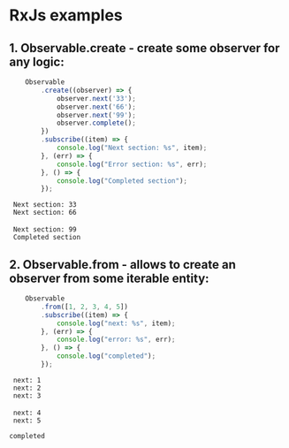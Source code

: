 # RxJs examples

## 1. Observable.create - create some observer for any logic:

```javascript
    Observable
        .create((observer) => {
            observer.next('33');
            observer.next('66');
            observer.next('99');
            observer.complete();
        })
        .subscribe((item) => {
            console.log("Next section: %s", item);
        }, (err) => {
            console.log("Error section: %s", err);
        }, () => {
            console.log("Completed section");
        });
```

<code> Next section: 33 </code><br>
<code> Next section: 66 </code><br>
<code> Next section: 99 </code><br>
<code> Completed section </code>

## 2. Observable.from - allows to create an observer from some iterable entity:

```javascript
    Observable
        .from([1, 2, 3, 4, 5])
        .subscribe((item) => {
            console.log("next: %s", item);
        }, (err) => {
            console.log("error: %s", err);
        }, () => {
            console.log("completed");
        });
```

<code> next: 1 </code><br>
<code> next: 2 </code><br>
<code> next: 3 </code><br>
<code> next: 4 </code><br>
<code> next: 5 </code><br>
<code> completed </code><br>